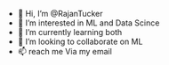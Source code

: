 - 👋 Hi, I’m @RajanTucker
- 👀 I’m interested in ML and Data Scince
- 🌱 I’m currently learning both
- 💞️ I’m looking to collaborate on ML
- 📫  reach me Via my email

<!---
RajanTucker/RajanTucker is a ✨ special ✨ repository because its `README.md` (this file) appears on your GitHub profile.
You can click the Preview link to take a look at your changes.
--->
